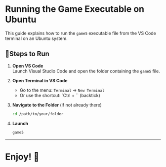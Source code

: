 # Running the Game Executable on Ubuntu

This guide explains how to run the `game5` executable file from the VS Code terminal on an Ubuntu system.

## 📝Steps to Run

1. **Open VS Code**  
   Launch Visual Studio Code and open the folder containing the `game5` file.

2. **Open Terminal in VS Code**  
   - Go to the menu: `Terminal` → `New Terminal`  
   - Or use the shortcut: `Ctrl + `` (backtick)

3. **Navigate to the Folder** (if not already there)  
   ```bash
   cd /path/to/your/folder

4. **Launch**
   ```bash
   game5

---

# **Enjoy! 🌟**
